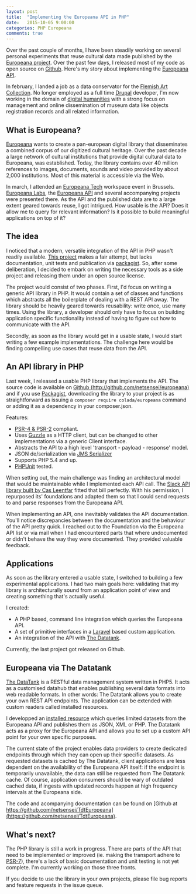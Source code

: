 ```yaml
---
layout: post
title:  "Implementing the Europeana API in PHP"
date:   2015-10-05 9:00:00
categories: PHP Europeana
comments: true
---
```

Over the past couple of months, I have been steadily working on several personal experiments that reuse cultural data made published by the [Europeana project](http://www.europeana.eu). Over the past few days, I released most of my code as open source on [Github](https://github.com/netsensei/europeana). Here's my story about implementing the [Europeana API](http://labs.europeana.eu/api).

In february, I landed a job as a data conservator for the [Flemish Art Collection](http://flemishartcollection.be/). No longer employed as a full time [Drupal](http://drupal.org) developer, I'm now working in the domain of [digital humanities](https://en.wikipedia.org/wiki/Digital_humanities) with a strong focus on management and online dissemination of museum data like objects registration records and all related information.

## What is Europeana?

[Europeana](http://www.europeana.eu) wants to create a pan-european digital library that disseminates a combined corpus of our digitized cultural heritage. Over the past decade a large network of cultural institutions that provide digital cultural data to Europeana, was established. Today, the library contains over 40 million references to images, documents, sounds and video provided by about 2,000 institutions. Most of this material is accessible via the Web.

In march, I attended an [Europeana Tech](http://pro.europeana.eu/structure/europeana-tech) workspace event in Brussels. [Europeana Labs](http://labs.europeana.eu), the [Europeana API](http://labs.europeana.eu/api) and several accompanying projects were presented there. As the API and the published data are to a large extent geared towards reuse, I got intrigued. How usable is the API? Does it allow me to query for relevant information? Is it possible to build meaningful applications on top of it?

## The idea

I noticed that a modern, versatile integration of the API in PHP wasn't readily available. [This project](https://github.com/dan-nl/europeana-api) makes a fair attempt, but lacks documentation, unit tests and publication via [packagist](https://packagist.org/). So, after some deliberation, I decided to embark on writing the necessary tools as a side project and releasing them under an open source license.

The project would consist of two phases. First, I'd focus on writing a generic API library in PHP. It would contain a set of classes and functions which abstracts all the boilerplate of dealing with a REST API away. The library should be heavily geared towards reusability: write once, use many times. Using the library, a developer should only have to focus on building application specific functionality instead of having to figure out how to communicate with the API.

Secondly, as soon as the library would get in a usable state, I would start writing a few example implementations. The challenge here would be finding compelling use cases that reuse data from the API.

## An API library in PHP

Last week, I released a usable PHP library that implements the API. The source code is available on [Github (http://github.com/netsensei/europeana)](http://github.com/netsensei/europeana) and if you use [Packagist](https://packagist.org/packages/colada/europeana), downloading the library to your project is as straightforward as issuing a <code class="ihl">composer require colada/europeana</code> command or adding it as a dependency in your composer.json.

Features:

* [PSR-4 & PSR-2](http://www.php-fig.org/psr/) compliant.
* Uses [Guzzle](https://github.com/guzzle/guzzle) as a HTTP client, but can be changed to other implementations via a generic Client interface.
* Abstracts the API to a high level 'transport - payload - response' model.
* JSON de/serialization via [JMS Serializer](http://jmsyst.com/libs/serializer)
* Supports PHP 5.4 and up.
* [PHPUnit](https://phpunit.de/) tested.

When setting out, the main challenge was finding an architectural model that would be maintainable while I implemented each API call. The [Slack API library built by Cas Leentfar](https://github.com/cleentfaar/slack) fitted that bill perfectly. With his permission, I repurposed its' foundations and adapted them so that I could send requests to and parse responses from the Europeana API.

When implementing an API, one inevitably validates the API documentation. You'll notice discrepancies between the documentation and the behaviour of the API pretty quick. I reached out to the Foundation via the Europeana API list or via mail when I had encountered parts that where undocumented or didn't behave the way they were documented. They provided valuable feedback.

## Applications

As soon as the library entered a usable state, I switched to building a few experimental applications. I had two main goals here: validating that my library is architecturally sound from an application point of view and creating something that's actually useful.

I created:

* A PHP based, command line integration which queries the Europeana API.
* A set of primitive interfaces in a [Laravel](http://laravel.com) based custom application.
* An integration of the API with [The Datatank](http://thedatatank.com).

Currently, the last project got released on Github.

## Europeana via The Datatank

[The DataTank](http://thedatatank.com) is a RESTful data management system written in PHP5. It acts as a customised datahub that enables publishing several data formats into web readable formats. In other words: The Datatank allows you to create your own REST API endpoints. The application can be extended with custom readers called installed resources.

I developped an [installed resource](http://docs.thedatatank.com/5.6/installed) which queries limited datasets from the Europeana API and publishes them as JSON, XML or PHP. The Datatank acts as a proxy for the Europeana API and allows you to set up a custom API point for your own specific purposes.

The current state of the project enables data providers to create dedicated endpoints through which they can open up their specific datasets. As requested datasets is cached by The Datatank, client applications are less dependent on the availability of the Europeana API itself: if the endpoint is temporarily unavailable, the data can still be requested from The Datatank cache. Of course, application consumers should be wary of outdated cached data, if ingests with updated records happen at high frequency intervals at the Europeana side.

The code and acompanying documentation can be found on [Github at https://github.com/netsensei/TdtEuropeana](https://github.com/netsensei/TdtEuropeana).

## What's next?

The PHP library is still a work in progress. There are  parts of the API that need to be implemented or improved (ie. making the transport adhere to [PSR-7](http://www.php-fig.org/psr/psr-7/)), there's a lack of basic documentation and unit testing is not yet complete. I'm currently working on those three fronts.

If you decide to use the library in your own projects, please file bug reports and feature requests in the issue queue.
